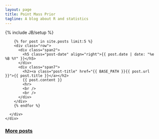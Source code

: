 ```yaml
---
layout: page
title: Point Mass Prior
tagline: A blog about R and statistics
---
```

{% include JB/setup %}


<div class="row">
  <div class="span12">
    <div class="row">
      <div class="span9">

        {% for post in site.posts limit:5 %}
        <div class="row">
          <div class="span2">
            <h5 class="post-date" align="right">{{ post.date | date: "%e %B %Y" }}</h5>
          </div>
          <div class="span7">
            <h2><a class="post-title" href="{{ BASE_PATH }}{{ post.url }}">{{ post.title }}</a></h2>
            {{ post.content }}
            <hr>
            <br />
            <br />
          </div>
        </div>
        {% endfor %}

      </div>
    </div>
  </div>
</div>

<div class="row">
  <div class="span7 offset2">
    <h3><a href="{{ BASE_PATH }}{{ site.JB.archive_path }}">More posts</a></h3>
  </div>
</div>
